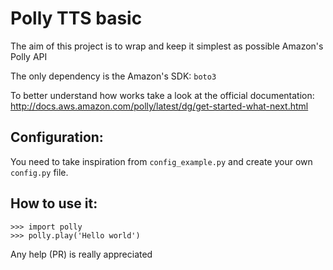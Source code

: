 # Polly TTS basic

The aim of this project is to wrap and keep it simplest as possible Amazon's Polly API

The only dependency is the Amazon's SDK: `boto3`

To better understand how works take a look at the official documentation: http://docs.aws.amazon.com/polly/latest/dg/get-started-what-next.html

## Configuration:
You need to take inspiration from `config_example.py` and create your own `config.py` file.

## How to use it:
```
>>> import polly
>>> polly.play('Hello world')
```

Any help (PR) is really appreciated
